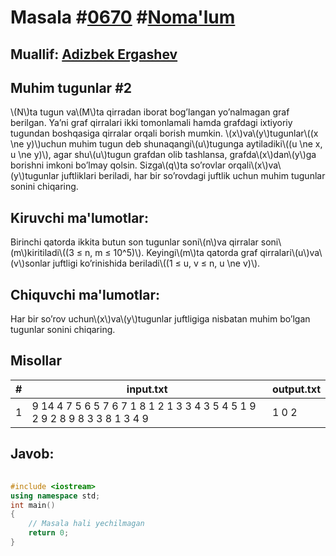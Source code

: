 
<h1>Masala #<a href="https://robocontest.uz/tasks/0670">0670</a> #<a href="https://robocontest.uz/tasks?category=1">Noma'lum</a></h1>
<h2> Muallif: <a href="https://robocontest.uz/profile/adizbek">Adizbek Ergashev</a></h2>
<h2>Muhim tugunlar #2</h2>
<p>\(N\)ta tugun va\(M\)ta qirradan iborat bog’langan yo’nalmagan graf berilgan. Ya’ni graf qirralari ikki tomonlamali hamda grafdagi ixtiyoriy tugundan boshqasiga qirralar orqali borish mumkin.
\(x\)va\(y\)tugunlar\((x \ne y)\)uchun muhim tugun deb shunaqangi\(u\)tugunga aytiladiki\((u \ne x, u \ne y)\), agar shu\(u\)tugun grafdan olib tashlansa, grafda\(x\)dan\(y\)ga borishni imkoni bo’lmay qolsin.
Sizga\(q\)ta so’rovlar orqali\(x\)va\(y\)tugunlar juftliklari beriladi, har bir so’rovdagi juftlik uchun muhim tugunlar sonini chiqaring.</p>
<h2>Kiruvchi ma'lumotlar:</h2>
<p>Birinchi qatorda ikkita butun son tugunlar soni\(n\)va qirralar soni\(m\)kiritiladi\((3 ≤ n, m ≤ 10^5)\). Keyingi\(m\)ta qatorda graf qirralari\(u\)va\(v\)sonlar juftligi ko’rinishida beriladi\((1 ≤ u, v ≤ n, u \ne v)\).</p>
<h2>Chiquvchi ma'lumotlar:</h2>
<p>Har bir so’rov uchun\(x\)va\(y\)tugunlar juftligiga nisbatan muhim bo’lgan tugunlar sonini chiqaring.</p>
<h2>Misollar</h2>
<table>
    <thead>
        <tr>
            <th>#</th>
            <th>input.txt</th>
            <th>output.txt</th>
        </tr>
    </thead>
    <tbody>
            <tr>
                <td>1</td>
                <td>9 14
4 7
5 6
5 7
6 7
1 8
1 2
1 3
3 4
3 5
4 5
1 9
2 9
2 8
9 8
3
3 8
1 3
4 9</td>
                <td>1
0
2</td>
            </tr>
    </tbody>
    </table>
    
<h2>Javob:</h2>

######
```cpp
#include <iostream>
using namespace std;
int main()
{
    // Masala hali yechilmagan
    return 0;
}
```
